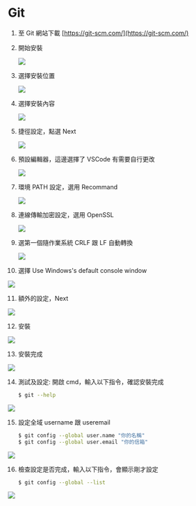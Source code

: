 
# Git

1. 至 Git 網站下載 [https://git-scm.com/](https://git-scm.com/)

2. 開始安裝
    
   ![](../asset/img/chapter1/git_1.png)
    
3. 選擇安裝位置
    
   ![](../asset/img/chapter1/git_2.png)
    
4. 選擇安裝內容
    
   ![](../asset/img/chapter1/git_3.png)
    
5. 捷徑設定，點選 Next
    
   ![](../asset/img/chapter1/git_4.png)
    
6. 預設編輯器，這邊選擇了 VSCode 有需要自行更改
    
   ![](../asset/img/chapter1/git_5.png)
    
7. 環境 PATH 設定，選用 Recommand
    
   ![](../asset/img/chapter1/git_6.png)
    
8. 連線傳輸加密設定，選用 OpenSSL
    
   ![](../asset/img/chapter1/git_7.png)
    
9. 選第一個隨作業系統 CRLF 跟 LF 自動轉換
    
   ![](../asset/img/chapter1/git_8.png)
    
10. 選擇 Use Windows's default console window
    
   ![](../asset/img/chapter1/git_9.png)
    
11. 額外的設定，Next
    
   ![](../asset/img/chapter1/git_10.png)
    
12. 安裝
    
   ![](../asset/img/chapter1/git_11.png)
    
13. 安裝完成
    
   ![](../asset/img/chapter1/git_12.png)
    
14. 測試及設定: 開啟 cmd，輸入以下指令，確認安裝完成
    
    ```bash
    $ git --help
    
    ```
    
   ![](../asset/img/chapter1/git_13.png)
    
15. 設定全域 username 跟 useremail
    
    ```bash
    $ git config --global user.name "你的名稱"
    $ git config --global user.email "你的信箱"
    
    ```
    
   ![](../asset/img/chapter1/git_14.png)
    
16. 檢查設定是否完成，輸入以下指令，會顯示剛才設定
    
    ```bash
    $ git config --global --list
    
    ```
    
   ![](../asset/img/chapter1/git_15.png)